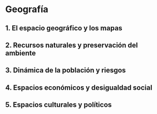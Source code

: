 # Geografía

## 1. El espacio geográfico y los mapas

## 2. Recursos naturales y preservación del ambiente

## 3. Dinámica de la población y riesgos

## 4. Espacios económicos y desigualdad social

## 5. Espacios culturales y políticos
